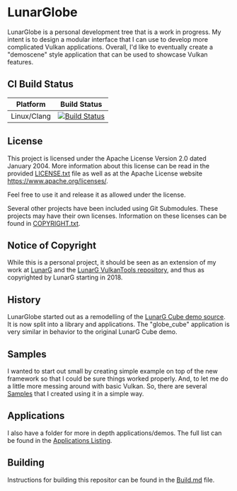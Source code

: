 # LunarGlobe

LunarGlobe is a personal development tree that is a work in progress.
My intent is to design a modular interface that I can use to develop
more complicated Vulkan applications.
Overall, I'd like to eventually create a "demoscene" style application
that can be used to showcase Vulkan features.


## CI Build Status
| Platform | Build Status |
|:--------:|:------------:|
| Linux/Clang | [![Build Status](https://travis-ci.org/MarkY-LunarG/LunarGlobe.svg?branch=master)](https://travis-ci.org/MarkY-LunarG/LunarGlobe) |



## License

This project is licensed under the Apache License Version 2.0 dated
January 2004.
More information about this license can be read in the provided
[LICENSE.txt](LICENSE.txt) file as well as at the Apache License
website https://www.apache.org/licenses/.

Feel free to use it and release it as allowed under the license.

Several other projects have been included using Git Submodules.
These projects may have their own licenses.
Information on these licenses can be found in
[COPYRIGHT.txt](COPYRIGHT.txt).

## Notice of Copyright

While this is a personal project, it should be seen as an extension
of my work at [LunarG](https://www.lunarg.com) and the
[LunarG VulkanTools repository](https://github.com/KhronosGroup/Vulkan-Tools), and
thus as copyrighted by LunarG starting in 2018.


## History

LunarGlobe started out as a remodelling of the
[LunarG Cube demo source](https://github.com/KhronosGroup/Vulkan-Tools/tree/master/cube).
It is now split into a library and applications.  The "globe_cube"
application is very similar in behavior to the original LunarG Cube demo.

## Samples

I wanted to start out small by creating simple example on top of the new framework
so that I could be sure things worked properly.  And, to let me do a little more messing
around with basic Vulkan.  So, there are several [Samples](./samples/README.md) that
I created using it in a simple way.

## Applications

I also have a folder for more in depth applications/demos.  The full list can be found in the
[Applications Listing](./apps/README.md).

## Building

Instructions for building this repositor can be found in the [Build.md](./BUILD.md)
file.

